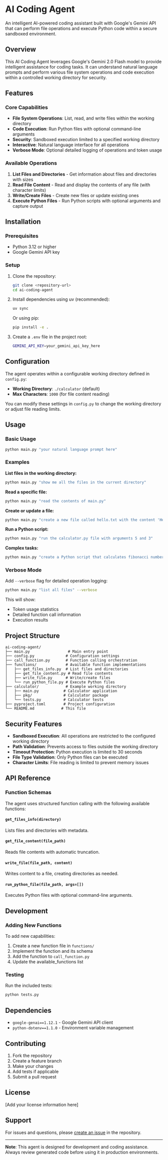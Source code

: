 # AI Coding Agent

An intelligent AI-powered coding assistant built with Google's Gemini API that can perform file operations and execute Python code within a secure sandboxed environment.

## Overview

This AI Coding Agent leverages Google's Gemini 2.0 Flash model to provide intelligent assistance for coding tasks. It can understand natural language prompts and perform various file system operations and code execution within a controlled working directory for security.

## Features

### Core Capabilities
- **File System Operations**: List, read, and write files within the working directory
- **Code Execution**: Run Python files with optional command-line arguments
- **Security**: Sandboxed execution limited to a specified working directory
- **Interactive**: Natural language interface for all operations
- **Verbose Mode**: Optional detailed logging of operations and token usage

### Available Operations
1. **List Files and Directories** - Get information about files and directories with sizes
2. **Read File Content** - Read and display the contents of any file (with character limits)
3. **Write/Create Files** - Create new files or update existing ones
4. **Execute Python Files** - Run Python scripts with optional arguments and capture output

## Installation

### Prerequisites
- Python 3.12 or higher
- Google Gemini API key

### Setup
1. Clone the repository:
   ```bash
   git clone <repository-url>
   cd ai-coding-agent
   ```

2. Install dependencies using uv (recommended):
   ```bash
   uv sync
   ```
   
   Or using pip:
   ```bash
   pip install -e .
   ```

3. Create a `.env` file in the project root:
   ```bash
   GEMINI_API_KEY=your_gemini_api_key_here
   ```

## Configuration

The agent operates within a configurable working directory defined in `config.py`:

- **Working Directory**: `./calculator` (default)
- **Max Characters**: `1000` (for file content reading)

You can modify these settings in `config.py` to change the working directory or adjust file reading limits.

## Usage

### Basic Usage
```bash
python main.py "your natural language prompt here"
```

### Examples

**List files in the working directory:**
```bash
python main.py "show me all the files in the current directory"
```

**Read a specific file:**
```bash
python main.py "read the contents of main.py"
```

**Create or update a file:**
```bash
python main.py "create a new file called hello.txt with the content 'Hello World'"
```

**Run a Python script:**
```bash
python main.py "run the calculator.py file with arguments 5 and 3"
```

**Complex tasks:**
```bash
python main.py "create a Python script that calculates fibonacci numbers and then run it"
```

### Verbose Mode
Add `--verbose` flag for detailed operation logging:
```bash
python main.py "list all files" --verbose
```

This will show:
- Token usage statistics
- Detailed function call information
- Execution results

## Project Structure

```
ai-coding-agent/
├── main.py                 # Main entry point
├── config.py              # Configuration settings
├── call_function.py       # Function calling orchestration
├── functions/             # Available function implementations
│   ├── get_files_info.py  # List files and directories
│   ├── get_file_content.py # Read file contents
│   ├── write_file.py      # Write/create files
│   └── run_python_file.py # Execute Python files
├── calculator/            # Example working directory
│   ├── main.py           # Calculator application
│   ├── pkg/              # Calculator package
│   └── tests.py          # Calculator tests
├── pyproject.toml        # Project configuration
└── README.md            # This file
```

## Security Features

- **Sandboxed Execution**: All operations are restricted to the configured working directory
- **Path Validation**: Prevents access to files outside the working directory
- **Timeout Protection**: Python execution is limited to 30 seconds
- **File Type Validation**: Only Python files can be executed
- **Character Limits**: File reading is limited to prevent memory issues

## API Reference

### Function Schemas

The agent uses structured function calling with the following available functions:

#### `get_files_info(directory)`
Lists files and directories with metadata.

#### `get_file_content(file_path)`
Reads file contents with automatic truncation.

#### `write_file(file_path, content)`
Writes content to a file, creating directories as needed.

#### `run_python_file(file_path, args=[])`
Executes Python files with optional command-line arguments.

## Development

### Adding New Functions

To add new capabilities:

1. Create a new function file in `functions/`
2. Implement the function and its schema
3. Add the function to `call_function.py`
4. Update the available_functions list

### Testing

Run the included tests:
```bash
python tests.py
```

## Dependencies

- `google-genai==1.12.1` - Google Gemini API client
- `python-dotenv==1.1.0` - Environment variable management

## Contributing

1. Fork the repository
2. Create a feature branch
3. Make your changes
4. Add tests if applicable
5. Submit a pull request

## License

[Add your license information here]

## Support

For issues and questions, please [create an issue](link-to-issues) in the repository.

---

**Note**: This agent is designed for development and coding assistance. Always review generated code before using it in production environments.
